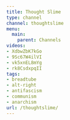 ```yaml
---
title: Thought Slime
type: channel
channel: thoughtslime
menu:
  main:
    parent: Channels
videos:
- XdbwZbK7kGo
- 9Sc67W4ilVI
- vk5xnEL8mYg
- rk8CsdxpqII
tags:
- breadtube
- alt-right
- antifascism
- communism
- anarchism
url: /thoughtslime/
---
```

